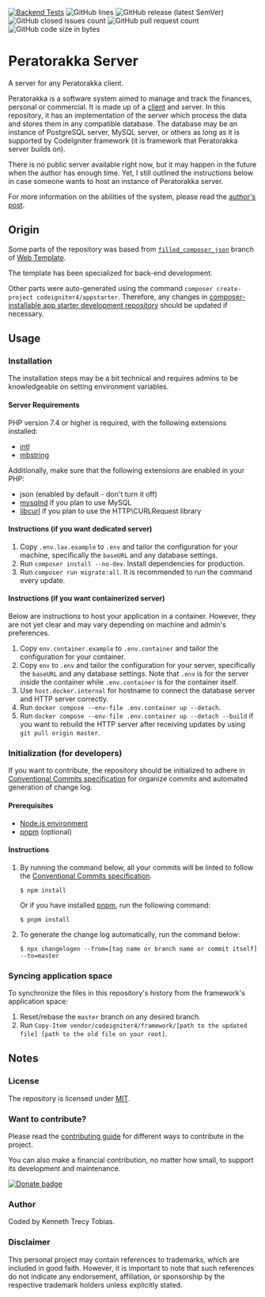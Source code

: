 [![Backend Tests](https://img.shields.io/github/actions/workflow/status/KennethTrecy/peratorakka_server/back-end.yml?style=for-the-badge)](https://github.com/KennethTrecy/peratorakka_server/actions/workflows/back-end.yml)
![GitHub lines](https://img.shields.io/github/license/KennethTrecy/peratorakka_server?style=for-the-badge)
![GitHub release (latest SemVer)](https://img.shields.io/github/v/release/KennethTrecy/peratorakka_server?style=for-the-badge&display_name=tag&sort=semver)
![GitHub closed issues count](https://img.shields.io/github/issues-closed/KennethTrecy/peratorakka_server?style=for-the-badge)
![GitHub pull request count](https://img.shields.io/github/issues-pr-closed/KennethTrecy/peratorakka_server?style=for-the-badge)
![GitHub code size in bytes](https://img.shields.io/github/repo-size/KennethTrecy/peratorakka_server?style=for-the-badge)

# Peratorakka Server
A server for any Peratorakka client.

Peratorakka is a software system aimed to manage and track the finances, personal or commercial. It
is made up of a [client] and server. In this repository, it has an implementation of the server which
process the data and stores them in any compatible database. The database may be an instance of
PostgreSQL server, MySQL server, or others as long as it is supported by CodeIgniter framework (it
is framework that Peratorakka server builds on).

There is no public server available right now, but it may happen in the future when the author has
enough time. Yet, I still outlined the instructions below in case someone wants to host an instance
of Peratorakka server.

For more information on the abilities of the system, please read the [author's post].

## Origin
Some parts of the repository was based from [`filled_composer_json`] branch of [Web Template].

The template has been specialized for back-end development.

Other parts were auto-generated using the command `composer create-project codeigniter4/appstarter`.
Therefore, any changes in [composer-installable app starter development repository] should be updated if
necessary.

## Usage

### Installation
The installation steps may be a bit technical and requires admins to be knowledgeable on setting environment variables.

#### Server Requirements
PHP version 7.4 or higher is required, with the following extensions installed:

- [intl](http://php.net/manual/en/intl.requirements.php)
- [mbstring](http://php.net/manual/en/mbstring.installation.php)

Additionally, make sure that the following extensions are enabled in your PHP:

- json (enabled by default - don't turn it off)
- [mysqlnd](http://php.net/manual/en/mysqlnd.install.php) if you plan to use MySQL
- [libcurl](http://php.net/manual/en/curl.requirements.php) if you plan to use the HTTP\CURLRequest library

#### Instructions (if you want dedicated server)
1. Copy `.env.lax.example` to `.env` and tailor the configuration for your machine, specifically the `baseURL` and
   any database settings.
2. Run `composer install --no-dev`. Install dependencies for production.
3. Run `composer run migrate:all`. It is recommended to run the command every update.

#### Instructions (if you want containerized server)
Below are instructions to host your application in a container. However, they are not yet clear and
may vary depending on machine and admin's preferences.
1. Copy `env.container.example` to `.env.container` and tailor the configuration for your container.
2. Copy `env` to `.env` and tailor the configuration for your server, specifically the `baseURL` and
   any database settings. Note that `.env` is for the server *inside* the container while `.env.container` is for the container itself.
3. Use `host.docker.internal` for hostname to connect the database server and HTTP server correctly.
4. Run `docker compose --env-file .env.container up --detach`.
4. Run `docker compose --env-file .env.container up --detach --build` if you want to rebuild the
   HTTP server after receiving updates by using `git pull origin master`.

### Initialization (for developers)
If you want to contribute, the repository should be initialized to adhere in [Conventional Commits
specification] for organize commits and automated generation of change log.

#### Prerequisites
- [Node.js environment]
- [pnpm] (optional)

#### Instructions
1. By running the command below, all your commits will be linted to follow the [Conventional Commits
specification].
   ```
   $ npm install
   ```

   Or if you have installed [pnpm], run the following command:
   ```
   $ pnpm install
   ```
2. To generate the change log automatically, run the command below:
   ```
   $ npx changelogen --from=[tag name or branch name or commit itself] --to=master
   ```

### Syncing application space
To synchronize the files in this repository's history from the framework's application space:
1. Reset/rebase the `master` branch on any desired branch.
2. Run `Copy-Item vendor/codeigniter4/framework/[path to the updated file] [path to the old file on your root]`.

## Notes

### License
The repository is licensed under [MIT].

### Want to contribute?
Please read the [contributing guide] for different ways to contribute in the project.

You can also make a financial contribution, no matter how small, to support its development and maintenance.

[![Donate badge](https://img.shields.io/badge/PayPal-_?logo=paypal&label=Donate%20via&color=%23003087&link=https%3A%2F%2Fpaypal.me%2FKennethTrecy)](https://www.paypal.me/KennethTrecy)

### Author
Coded by Kenneth Trecy Tobias.

### Disclaimer
This personal project may contain references to trademarks, which are included in good faith. However, it is important to note that such references do not indicate any endorsement, affiliation, or sponsorship by the respective trademark holders unless explicitly stated.

[`filled_composer_json`]: https://github.com/KennethTrecy/web_template/tree/filled_composer_json
[Web Template]: http://github.com/KennethTrecy/web_template
[composer-installable app starter development repository]: https://github.com/codeigniter4/CodeIgniter4
[intl]: http://php.net/manual/en/intl.requirements.php
[mbstring]: http://php.net/manual/en/mbstring.installation.php
[mysqlnd]: http://php.net/manual/en/mysqlnd.install.php
[libcurl]: http://php.net/manual/en/curl.requirements.php
[MIT]: https://github.com/KennethTrecy/web_template/blob/master/LICENSE
[Node.js environment]: https://nodejs.org/en/
[pnpm]: https://pnpm.io/installation
[Conventional Commits specification]: https://www.conventionalcommits.org/en/v1.0.0/
[contributing guide]: ./CONTRIBUTING.md
[client]: https://github.com/KennethTrecy/peratorakka_client
[author's post]: https://www.linkedin.com/posts/kenneth-trecy-tobias_good-day-everyone-after-five-months-of-testing-activity-7134037085828616192-Xtvx
